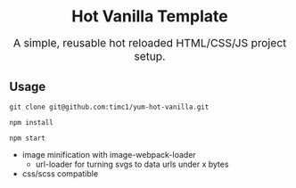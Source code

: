<h1 align="center">
  Hot Vanilla Template 
  <br>
</h1>
<p align="center" style="font-size: 1.2rem;">A simple, reusable hot reloaded HTML/CSS/JS project setup.</p>

## Usage

```
git clone git@github.com:timc1/yum-hot-vanilla.git
```

```
npm install
```

```
npm start
```

- image minification with image-webpack-loader
  - url-loader for turning svgs to data urls under x bytes
- css/scss compatible
